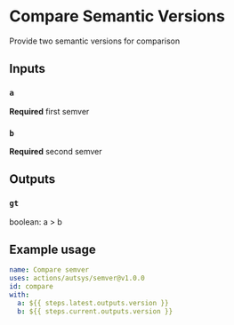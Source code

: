 # Compare Semantic Versions

Provide two semantic versions for comparison

## Inputs

### `a`

**Required** first semver

### `b`

**Required** second semver

## Outputs

### `gt`

boolean: a > b

## Example usage

```yaml
name: Compare semver
uses: actions/autsys/semver@v1.0.0
id: compare
with:
  a: ${{ steps.latest.outputs.version }}
  b: ${{ steps.current.outputs.version }}
```
